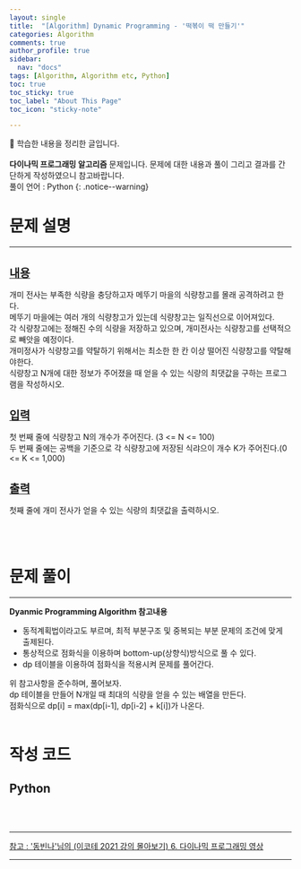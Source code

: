 ```yaml
---
layout: single
title:  "[Algorithm] Dynamic Programming - '떡볶이 떡 만들기'" 
categories: Algorithm
comments: true
author_profile: true
sidebar:
  nav: "docs"
tags: [Algorithm, Algorithm etc, Python]
toc: true
toc_sticky: true
toc_label: "About This Page"
toc_icon: "sticky-note"

---
```


📣 학습한 내용을 정리한 글입니다. <br>
<br>
**다이나믹 프로그래밍 알고리즘** 문제입니다. 문제에 대한 내용과 풀이 그리고 결과를 간단하게 작성하였으니 참고바랍니다.  
풀이 언어 : Python
{: .notice--warning}

# 문제 설명

---

<br>
<b><u><span style="font-size:20px">내용</span></u></b>

개미 전사는 부족한 식량을 충당하고자 메뚜기 마을의 식량창고를 몰래 공격하려고 한다.  
메뚜기 마을에는 여러 개의 식량창고가 있는데 식량창고는 일직선으로 이어져있다.  
각 식량창고에는 정해진 수의 식량을 저장하고 있으며, 개미전사는 식량창고를 선택적으로 빼앗을 예정이다.  
개미정사가 식량창고를 약탈하기 위해서는 최소한 한 칸 이상 떨어진 식량창고를 약탈해야한다.  
식량창고 N개에 대한 정보가 주어졌을 때 얻을 수 있는 식량의 최댓값을 구하는 프로그램을 작성하시오.

<br>
<b><u><span style="font-size:20px">입력</span></u></b>

첫 번째 줄에 식량창고 N의 개수가 주어진다. (3 <= N <= 100)  
두 번째 줄에는 공백을 기준으로 각 식량창고에 저장된 식랴으이 개수 K가 주어진다.(0 <= K <= 1,000)

<br>
<b><u><span style="font-size:20px">출력</span></u></b>

첫째 줄에 개미 전사가 얻을 수 있는 식량의 최댓값을 출력하시오.

<br>
<br>

# 문제 풀이

---

**Dyanmic Programming Algorithm 참고내용**
- 동적계획법이라고도 부르며, 최적 부분구조 및 중복되는 부분 문제의 조건에 맞게 출제된다.<br>
- 통상적으로 점화식을 이용하며 bottom-up(상향식)방식으로 풀 수 있다.<br>
- dp 테이블을 이용하여 점화식을 적용시켜 문제를 풀어간다.<br>

위 참고사항을 준수하며, 풀어보자.<br>
dp 테이블을 만들어 N개일 때 최대의 식량을 얻을 수 있는 배열을 만든다.  
점화식으로 dp[i] = max(dp[i-1], dp[i-2] + k[i])가 나온다.
<br>
<br>

# 작성 코드

## Python

<script src="https://gist.github.com/easyoung-lee/ea0ad6ea0d030c76783b4afb31603b2d.js"></script>

<br>
<br>

---
[참고 : '동빈나'님의 (이코테 2021 강의 몰아보기) 6. 다이나믹 프로그래밍 영상](https://www.youtube.com/watch?v=5Lu34WIx2Us&list=PLRx0vPvlEmdAghTr5mXQxGpHjWqSz0dgC&index=6)

---
